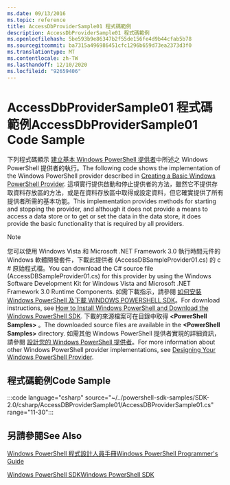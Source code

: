 ```yaml
---
ms.date: 09/13/2016
ms.topic: reference
title: AccessDbProviderSample01 程式碼範例
description: AccessDbProviderSample01 程式碼範例
ms.openlocfilehash: 5be593b9e86347b2f55de156fe4d9b44cfab5b78
ms.sourcegitcommit: ba7315a496986451cfc1296b659d73ea2373d3f0
ms.translationtype: MT
ms.contentlocale: zh-TW
ms.lasthandoff: 12/10/2020
ms.locfileid: "92659406"
---
```

# <a name="accessdbprovidersample01-code-sample"></a><span data-ttu-id="412a8-103">AccessDbProviderSample01 程式碼範例</span><span class="sxs-lookup"><span data-stu-id="412a8-103">AccessDbProviderSample01 Code Sample</span></span>

<span data-ttu-id="412a8-104">下列程式碼顯示 [建立基本 Windows PowerShell 提供者](./creating-a-basic-windows-powershell-provider.md)中所述之 Windows PowerShell 提供者的執行。</span><span class="sxs-lookup"><span data-stu-id="412a8-104">The following code shows the implementation of the Windows PowerShell provider described in [Creating a Basic Windows PowerShell Provider](./creating-a-basic-windows-powershell-provider.md).</span></span>
<span data-ttu-id="412a8-105">這項實行提供啟動和停止提供者的方法，雖然它不提供存取資料存放區的方法，或是在資料存放區中取得或設定資料，但它確實提供了所有提供者所需的基本功能。</span><span class="sxs-lookup"><span data-stu-id="412a8-105">This implementation provides methods for starting and stopping the provider, and although it does not provide a means to access a data store or to get or set the data in the data store, it does provide the basic functionality that is required by all providers.</span></span>

> [!NOTE]
> <span data-ttu-id="412a8-106">您可以使用 Windows Vista 和 Microsoft .NET Framework 3.0 執行時間元件的 Windows 軟體開發套件，下載此提供者 (AccessDBSampleProvider01.cs) 的 c # 原始程式檔。</span><span class="sxs-lookup"><span data-stu-id="412a8-106">You can download the C# source file (AccessDBSampleProvider01.cs) for this provider by using the Windows Software Development Kit for Windows Vista and Microsoft .NET Framework 3.0 Runtime Components.</span></span> <span data-ttu-id="412a8-107">如需下載指示，請參閱 [如何安裝 Windows PowerShell 及下載 WINDOWS POWERSHELL SDK](/powershell/scripting/developer/installing-the-windows-powershell-sdk)。</span><span class="sxs-lookup"><span data-stu-id="412a8-107">For download instructions, see [How to Install Windows PowerShell and Download the Windows PowerShell SDK](/powershell/scripting/developer/installing-the-windows-powershell-sdk).</span></span>
> <span data-ttu-id="412a8-108">下載的來源檔案可在目錄中取得 **\<PowerShell Samples>** 。</span><span class="sxs-lookup"><span data-stu-id="412a8-108">The downloaded source files are available in the **\<PowerShell Samples>** directory.</span></span> <span data-ttu-id="412a8-109">如需其他 Windows PowerShell 提供者實現的詳細資訊，請參閱 [設計您的 Windows PowerShell 提供者](./designing-your-windows-powershell-provider.md)。</span><span class="sxs-lookup"><span data-stu-id="412a8-109">For more information about other Windows PowerShell provider implementations, see [Designing Your Windows PowerShell Provider](./designing-your-windows-powershell-provider.md).</span></span>

## <a name="code-sample"></a><span data-ttu-id="412a8-110">程式碼範例</span><span class="sxs-lookup"><span data-stu-id="412a8-110">Code Sample</span></span>

:::code language="csharp" source="~/../powershell-sdk-samples/SDK-2.0/csharp/AccessDBProviderSample01/AccessDBProviderSample01.cs" range="11-30":::

## <a name="see-also"></a><span data-ttu-id="412a8-111">另請參閱</span><span class="sxs-lookup"><span data-stu-id="412a8-111">See Also</span></span>

[<span data-ttu-id="412a8-112">Windows PowerShell 程式設計人員手冊</span><span class="sxs-lookup"><span data-stu-id="412a8-112">Windows PowerShell Programmer's Guide</span></span>](./windows-powershell-programmer-s-guide.md)

[<span data-ttu-id="412a8-113">Windows PowerShell SDK</span><span class="sxs-lookup"><span data-stu-id="412a8-113">Windows PowerShell SDK</span></span>](../windows-powershell-reference.md)
